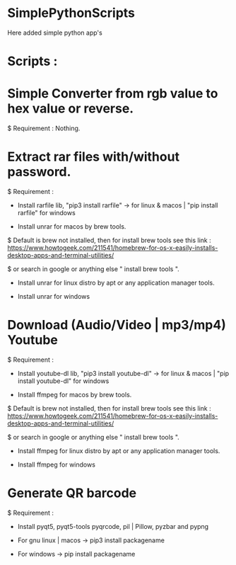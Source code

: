 # SimplePythonScripts
Here added simple python app's



# Scripts :

# Simple Converter from rgb value to hex value or reverse.

$ Requirement : Nothing.


# Extract rar files with/without password.

$ Requirement :

- Install rarfile lib, "pip3 install rarfile" -> for linux & macos | "pip install rarfile" for windows

- Install unrar for macos by brew tools.

$ Default is brew not installed, then for install brew tools see this link : https://www.howtogeek.com/211541/homebrew-for-os-x-easily-installs-desktop-apps-and-terminal-utilities/

$ or search in google or anything else " install brew tools ".

- Install unrar for linux distro by apt or any application manager tools.

- Install unrar for windows


# Download (Audio/Video | mp3/mp4) Youtube

$ Requirement :

- Install youtube-dl lib, "pip3 install youtube-dl" -> for linux & macos | "pip install youtube-dl" for windows

- Install ffmpeg for macos by brew tools.

$ Default is brew not installed, then for install brew tools see this link : https://www.howtogeek.com/211541/homebrew-for-os-x-easily-installs-desktop-apps-and-terminal-utilities/

$ or search in google or anything else " install brew tools ".

- Install ffmpeg for linux distro by apt or any application manager tools.

- Install ffmpeg for windows


# Generate QR barcode

$ Requirement :

- Install pyqt5, pyqt5-tools pyqrcode, pil | Pillow, pyzbar and pypng

- For gnu linux | macos -> pip3 install packagename

- For windows -> pip install packagename
